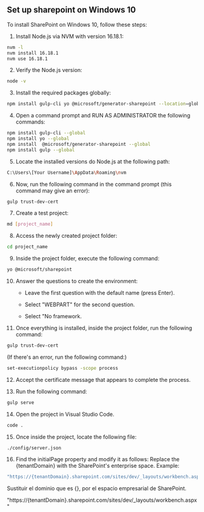 ## Set up sharepoint on Windows 10

To install SharePoint on Windows 10, follow these steps:

1. Install Node.js via NVM with version 16.18.1:

```bash
nvm -l
nvm install 16.18.1
nvm use 16.18.1
```

2. Verify the Node.js version:

```bash
node -v
```

3. Install the required packages globally:

```bash
npm install gulp-cli yo @microsoft/generator-sharepoint --location=global
```

4. Open a command prompt and RUN AS ADMINISTRATOR the following commands:

```bash
npm install gulp-cli --global
npm install yo --global
npm install  @microsoft/generator-sharepoint --global
npm install gulp --global
```

5. Locate the installed versions do Node.js at the following path:

```bash
C:\Users\[Your Username]\AppData\Roaming\nvm
```

6. Now, run the following command in the command prompt (this command may give an error):
```bash
gulp trust-dev-cert
```

7. Create a test project:
```bash
md [project_name]
```
8. Access the newly created project folder:

```bash
cd project_name
```

9. Inside the project folder, execute the following command:

```bash
yo @microsoft/sharepoint
```

10. Answer the questions to create the environment:

    - Leave the first question with the default name (press Enter).
    
    - Select "WEBPART" for the second question.
    
    - Select "No framework.

12. Once everything is installed, inside the project folder, run the following command:

```bash
gulp trust-dev-cert
```
(If there's an error, run the following command:)
```bash
set-executionpolicy bypass -scope process
```
12. Accept the certificate message that appears to complete the process.

13. Run the following command:
```bash
gulp serve
```

14. Open the project in Visual Studio Code.
```bash
code .
```

15. Once inside the project, locate the following file:
```bash
./config/server.json
```

16. Find the initialPage property and modify it as follows:
Replace the {tenantDomain} with the SharePoint's enterprise space.
Example: 

```bash
"https://{tenantDomain}.sharepoint.com/sites/dev/_layouts/workbench.aspx"
```

Sustituir el dominio que es {}, por el espacio empresarial de SharePoint.

"https://{tenantDomain}.sharepoint.com/sites/dev/_layouts/workbench.aspx"
